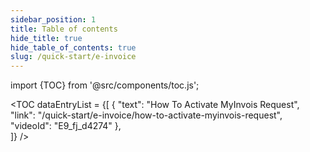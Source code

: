 ```yaml
---
sidebar_position: 1
title: Table of contents
hide_title: true
hide_table_of_contents: true
slug: /quick-start/e-invoice
---
```


import {TOC} from '@src/components/toc.js';

<TOC
dataEntryList = {[
{
  "text": "How To Activate MyInvois Request", 
  "link": "/quick-start/e-invoice/how-to-activate-myinvois-request",
  "videoId": "E9_fj_d4274"
},  
]}
/>
